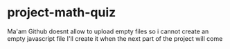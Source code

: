 # project-math-quiz

Ma'am Github doesnt allow to upload empty files so i cannot create an empty javascript file
I'll create it when the next part of the project will come
